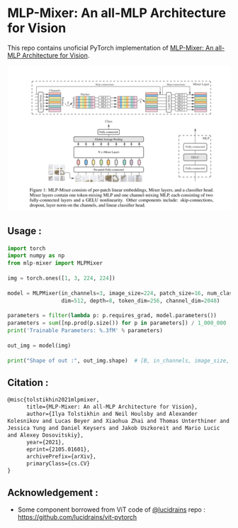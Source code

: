 # MLP-Mixer: An all-MLP Architecture for Vision
This repo contains unoficial PyTorch implementation of [MLP-Mixer: An all-MLP Architecture for Vision](https://arxiv.org/abs/2105.01601).

![](model.PNG)

## Usage :
```python
import torch
import numpy as np
from mlp-mixer import MLPMixer

img = torch.ones([1, 3, 224, 224])

model = MLPMixer(in_channels=3, image_size=224, patch_size=16, num_classes=1000,
                 dim=512, depth=8, token_dim=256, channel_dim=2048)

parameters = filter(lambda p: p.requires_grad, model.parameters())
parameters = sum([np.prod(p.size()) for p in parameters]) / 1_000_000
print('Trainable Parameters: %.3fM' % parameters)

out_img = model(img)

print("Shape of out :", out_img.shape)  # [B, in_channels, image_size, image_size]
```

## Citation : 
```
@misc{tolstikhin2021mlpmixer,
      title={MLP-Mixer: An all-MLP Architecture for Vision}, 
      author={Ilya Tolstikhin and Neil Houlsby and Alexander Kolesnikov and Lucas Beyer and Xiaohua Zhai and Thomas Unterthiner and Jessica Yung and Daniel Keysers and Jakob Uszkoreit and Mario Lucic and Alexey Dosovitskiy},
      year={2021},
      eprint={2105.01601},
      archivePrefix={arXiv},
      primaryClass={cs.CV}
}
```

## Acknowledgement :
* Some component borrowed from ViT code of  [@lucidrains](https://github.com/lucidrains) repo : https://github.com/lucidrains/vit-pytorch
